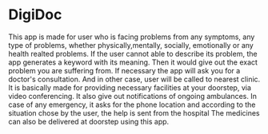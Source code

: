 # DigiDoc
This app is made for user who is facing problems from any symptoms, any type of problems, whether physically,mentally, socially, 
emotionally or any health realted problems. If the user cannot able to describe its problem, the app generates a keyword with its meaning. 
Then it would give out the exact problem you are suffering from. If necessary the app will ask you for a doctor's consultation. And in 
other case, user will be called to nearest clinic.  It is basically made for providing necessary facilities at your doorstep, via video 
conferencing.   It also give out notifications of ongoing ambulances.  In case of any emergency, it asks for the phone location and 
according to the situation chose by the user, the help is sent from the hospital   The medicines can also be delivered at doorstep using 
this app.
